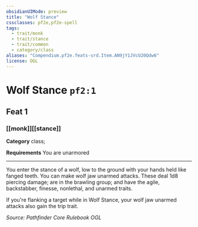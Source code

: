 ```yaml
---
obsidianUIMode: preview
title: "Wolf Stance"
cssclasses: pf2e,pf2e-spell
tags:
  - trait/monk
  - trait/stance
  - trait/common
  - category/class
aliases: "Compendium.pf2e.feats-srd.Item.AN9jY1JVcU20Qdw6"
license: OGL
---
```

# Wolf Stance `pf2:1`
## Feat 1
### [[monk]][[stance]]

**Category** class; 




**Requirements** You are unarmored

* * *

You enter the stance of a wolf, low to the ground with your hands held like fanged teeth. You can make wolf jaw unarmed attacks. These deal 1d8 piercing damage; are in the brawling group; and have the agile, backstabber, finesse, nonlethal, and unarmed traits.

If you're flanking a target while in Wolf Stance, your wolf jaw unarmed attacks also gain the trip trait.

*Source: Pathfinder Core Rulebook*
*OGL*